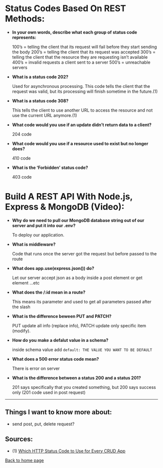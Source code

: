 # **Status Codes Based On REST Methods:**

- **In your own words, describe what each group of status code represents:**

  100’s = telling the client that its request will fail before they start sending the body
  200’s = telling the client that its request was accepted
  300’s = telling the client that the resource they are requesting isn’t available
  400’s = invalid requests a client sent to a server
  500’s = unreachable servers

- **What is a status code 202?**

  Used for asynchronous processing. This code tells the client that the request was valid, but its processing will finish sometime in the future.(1)

- **What is a status code 308?**

  This tells the client to use another URL to access the resource and not use the current URL anymore.(1)

- **What code would you use if an update didn’t return data to a client?**

  204 code

- **What code would you use if a resource used to exist but no longer does?**

  410 code

- **What is the ‘Forbidden’ status code?**

  403 code

# **Build A REST API With Node.js, Express & MongoDB (Video):**

- **Why do we need to pull our MongoDB database string out of our server and put it into our .env?**

  To deploy our application.

- **What is middleware?**

  Code that runs once the server got the request but before passed to the route

- **What does app.use(express.json()) do?**

  Let our server accept json as a body inside a post element or get element ...etc

- **What does the /:id mean in a route?**

  This means its parameter and used to get all parameters passed after the slash

- **What is the difference beween PUT and PATCH?**

  PUT update all info (replace info), PATCH update only specific item (modify).

- **How do you make a defalut value in a schema?**

  inside schema value add `default: THE VALUE YOU WANT TO BE DEFAULT`

- **What does a 500 error status code mean?**

  There is error on server

- **What is the difference between a status 200 and a status 201?**

  201 says specifically that you created something, but 200 says success only (201 code used in post request)

---

## Things I want to know more about:

- send post, put, delete request?

## Sources:

- (1) [Which HTTP Status Code to Use for Every CRUD App](https://www.moesif.com/blog/technical/api-design/Which-HTTP-Status-Code-To-Use-For-Every-CRUD-App/)

[Back to home page](../README.md)
